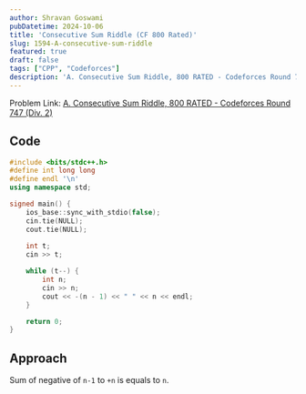 ```yaml
---
author: Shravan Goswami
pubDatetime: 2024-10-06
title: 'Consecutive Sum Riddle (CF 800 Rated)'
slug: 1594-A-consecutive-sum-riddle
featured: true
draft: false
tags: ["CPP", "Codeforces"]
description: 'A. Consecutive Sum Riddle, 800 RATED - Codeforces Round 747 (Div. 2)'
---
```


Problem Link: [A. Consecutive Sum Riddle, 800 RATED - Codeforces Round 747 (Div. 2)](https://codeforces.com/problemset/problem/1594/A)

## Code
```c++
#include <bits/stdc++.h>
#define int long long
#define endl '\n'
using namespace std;

signed main() {
    ios_base::sync_with_stdio(false);
    cin.tie(NULL);
    cout.tie(NULL);
    
    int t;
    cin >> t;

    while (t--) {
        int n; 
        cin >> n;
        cout << -(n - 1) << " " << n << endl;
    }

    return 0;   
}
```

## Approach

Sum of negative of `n-1` to `+n` is equals to `n`.